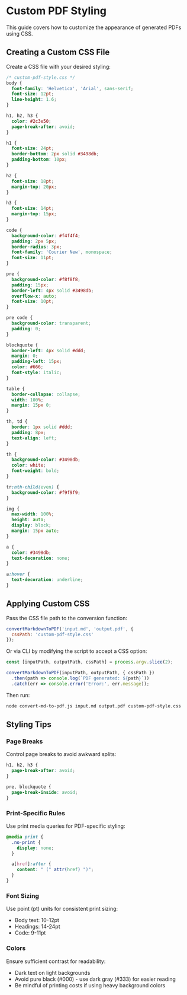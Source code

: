 # Custom PDF Styling

This guide covers how to customize the appearance of generated PDFs using CSS.

## Creating a Custom CSS File

Create a CSS file with your desired styling:

```css
/* custom-pdf-style.css */
body {
  font-family: 'Helvetica', 'Arial', sans-serif;
  font-size: 12pt;
  line-height: 1.6;
}

h1, h2, h3 {
  color: #2c3e50;
  page-break-after: avoid;
}

h1 {
  font-size: 24pt;
  border-bottom: 2px solid #3498db;
  padding-bottom: 10px;
}

h2 {
  font-size: 18pt;
  margin-top: 20px;
}

h3 {
  font-size: 14pt;
  margin-top: 15px;
}

code {
  background-color: #f4f4f4;
  padding: 2px 5px;
  border-radius: 3px;
  font-family: 'Courier New', monospace;
  font-size: 11pt;
}

pre {
  background-color: #f8f8f8;
  padding: 15px;
  border-left: 4px solid #3498db;
  overflow-x: auto;
  font-size: 10pt;
}

pre code {
  background-color: transparent;
  padding: 0;
}

blockquote {
  border-left: 4px solid #ddd;
  margin: 0;
  padding-left: 15px;
  color: #666;
  font-style: italic;
}

table {
  border-collapse: collapse;
  width: 100%;
  margin: 15px 0;
}

th, td {
  border: 1px solid #ddd;
  padding: 8px;
  text-align: left;
}

th {
  background-color: #3498db;
  color: white;
  font-weight: bold;
}

tr:nth-child(even) {
  background-color: #f9f9f9;
}

img {
  max-width: 100%;
  height: auto;
  display: block;
  margin: 15px auto;
}

a {
  color: #3498db;
  text-decoration: none;
}

a:hover {
  text-decoration: underline;
}
```

## Applying Custom CSS

Pass the CSS file path to the conversion function:

```javascript
convertMarkdownToPDF('input.md', 'output.pdf', {
  cssPath: 'custom-pdf-style.css'
});
```

Or via CLI by modifying the script to accept a CSS option:

```javascript
const [inputPath, outputPath, cssPath] = process.argv.slice(2);

convertMarkdownToPDF(inputPath, outputPath, { cssPath })
  .then(path => console.log(`PDF generated: ${path}`))
  .catch(err => console.error('Error:', err.message));
```

Then run:
```bash
node convert-md-to-pdf.js input.md output.pdf custom-pdf-style.css
```

## Styling Tips

### Page Breaks
Control page breaks to avoid awkward splits:
```css
h1, h2, h3 {
  page-break-after: avoid;
}

pre, blockquote {
  page-break-inside: avoid;
}
```

### Print-Specific Rules
Use print media queries for PDF-specific styling:
```css
@media print {
  .no-print {
    display: none;
  }

  a[href]:after {
    content: " (" attr(href) ")";
  }
}
```

### Font Sizing
Use point (pt) units for consistent print sizing:
- Body text: 10-12pt
- Headings: 14-24pt
- Code: 9-11pt

### Colors
Ensure sufficient contrast for readability:
- Dark text on light backgrounds
- Avoid pure black (#000) - use dark gray (#333) for easier reading
- Be mindful of printing costs if using heavy background colors
